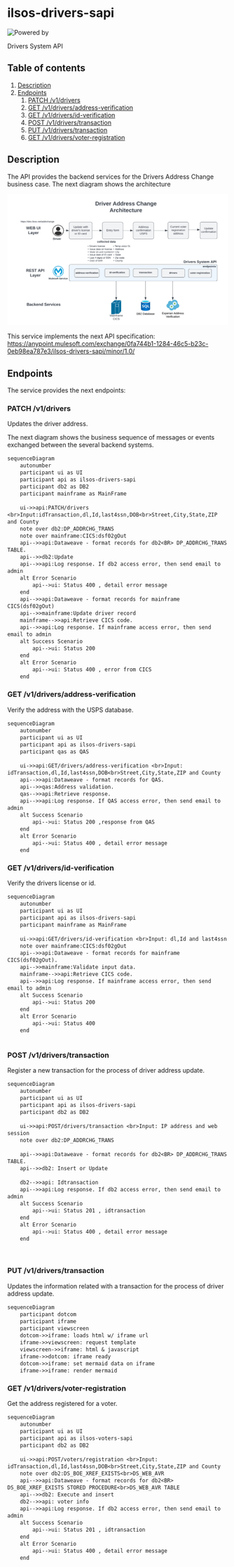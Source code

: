 # ilsos-drivers-sapi
![Powered by](https://img.shields.io/badge/Powered%20by-Mulesoft-535597.svg)
<br>

Drivers System API

## Table of contents
1. [Description](#description)
1. [Endpoints](#endpoints)
    1. [PATCH /v1/drivers](#patch-v1drivers)
    1. [GET /v1/drivers/address-verification](#get-v1driversaddress-verification)
    1. [GET /v1/drivers/id-verification](#get-v1driversid-verification)
    1. [POST /v1/drivers/transaction](#post-v1driverstransaction)
    1. [PUT /v1/drivers/transaction](#put-v1driverstransaction)
    1. [GET /v1/drivers/voter-registration](#get-v1driversvoter-registration)

## Description
The API provides the backend services for the Drivers Address Change business case. The next diagram shows the architecture

![architecture](./media/architecture.png)

This service implements the next API specification: https://anypoint.mulesoft.com/exchange/0fa744b1-1284-46c5-b23c-0eb98ea787e3/ilsos-drivers-sapi/minor/1.0/

## Endpoints
The service provides the next endpoints:

### PATCH /v1/drivers
Updates the driver address.

The next diagram shows the business sequence of messages or events exchanged between the several backend systems.

```mermaid
sequenceDiagram
    autonumber
    participant ui as UI
    participant api as ilsos-drivers-sapi
    participant db2 as DB2
    participant mainframe as MainFrame

    ui->>api:PATCH/drivers <br>Input:idTransaction,dl,Id,last4ssn,DOB<br>Street,City,State,ZIP and County
    note over db2:DP_ADDRCHG_TRANS
    note over mainframe:CICS:dsf02gOut
    api-->>api:Dataweave - format records for db2<BR> DP_ADDRCHG_TRANS TABLE.
    api-->>db2:Update
    api-->>api:Log response. If db2 access error, then send email to admin
    alt Error Scenario 
        api-->ui: Status 400 , detail error message
    end
    api-->>api:Dataweave - format records for mainframe CICS(dsf02gOut)
    api-->>mainframe:Update driver record
    mainframe-->>api:Retrieve CICS code.
    api-->>api:Log response. If mainframe access error, then send email to admin
    alt Success Scenario 
        api-->ui: Status 200 
    end
    alt Error Scenario 
        api-->ui: Status 400 , error from CICS
    end
  ```

### GET /v1/drivers/address-verification
Verify the address with the USPS database.

```mermaid
sequenceDiagram
    autonumber
    participant ui as UI
    participant api as ilsos-drivers-sapi
    participant qas as QAS

    ui->>api:GET/drivers/address-verification <br>Input: idTransaction,dl,Id,last4ssn,DOB<br>Street,City,State,ZIP and County
    api-->>api:Dataweave - format records for QAS.
    api-->>qas:Address validation.
    qas-->>api:Retrieve response.
    api-->>api:Log response. If QAS access error, then send email to admin
    alt Success Scenario 
        api-->ui: Status 200 ,response from QAS
    end
    alt Error Scenario 
        api-->ui: Status 400 , detail error message
    end
```

### GET /v1/drivers/id-verification
Verify the drivers license or id.

```mermaid
sequenceDiagram
    autonumber
    participant ui as UI
    participant api as ilsos-drivers-sapi
    participant mainframe as MainFrame
    
    ui->>api:GET/drivers/id-verification <br>Input: dl,Id and last4ssn
    note over mainframe:CICS:dsf02gOut
    api-->>api:Dataweave - format records for mainframe CICS(dsf02gOut).
    api-->>mainframe:Validate input data.
    mainframe-->>api:Retrieve CICS code.
    api-->>api:Log response. If mainframe access error, then send email to admin
    alt Success Scenario 
        api-->ui: Status 200
    end
    alt Error Scenario 
        api-->ui: Status 400 
    end
    
```

### POST /v1/drivers/transaction
Register a new transaction for the process of driver address update.

```mermaid
sequenceDiagram
    autonumber
    participant ui as UI
    participant api as ilsos-drivers-sapi
    participant db2 as DB2
    
    ui->>api:POST/drivers/transaction <br>Input: IP address and web session
    note over db2:DP_ADDRCHG_TRANS
    
    api-->>api:Dataweave - format records for db2<BR> DP_ADDRCHG_TRANS TABLE.
    api-->>db2: Insert or Update 
    
    db2-->>api: Idtransaction
    api-->>api:Log response. If db2 access error, then send email to admin
    alt Success Scenario 
        api-->ui: Status 201 , idtransaction
    end
    alt Error Scenario 
        api-->ui: Status 400 , detail error message
    end
    
    

```

### PUT /v1/drivers/transaction
Updates the information related with a transaction for the process of driver address update.

```mermaid
sequenceDiagram
    participant dotcom
    participant iframe
    participant viewscreen
    dotcom->>iframe: loads html w/ iframe url
    iframe->>viewscreen: request template
    viewscreen->>iframe: html & javascript
    iframe->>dotcom: iframe ready
    dotcom->>iframe: set mermaid data on iframe
    iframe->>iframe: render mermaid
```

### GET /v1/drivers/voter-registration
Get the address registered for a voter.

```mermaid
sequenceDiagram
    autonumber
    participant ui as UI
    participant api as ilsos-voters-sapi
    participant db2 as DB2
    
    ui->>api:POST/voters/registration <br>Input: idTransaction,dl,Id,last4ssn,DOB<br>Street,City,State,ZIP and County
    note over db2:DS_BOE_XREF_EXISTS<br>DS_WEB_AVR
    api-->>api:Dataweave - format records for db2<BR> DS_BOE_XREF_EXISTS STORED PROCEDURE<br>DS_WEB_AVR TABLE
    api-->>db2: Execute and insert 
    db2-->>api: voter info
    api-->>api:Log response. If db2 access error, then send email to admin
    alt Success Scenario 
        api-->ui: Status 201 , idtransaction
    end
    alt Error Scenario 
        api-->ui: Status 400 , detail error message
    end
    
    

```
